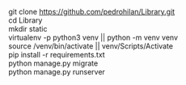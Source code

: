 git clone https://github.com/pedrohilan/Library.git </br>
cd Library </br>
mkdir static </br>
virtualenv -p python3 venv  ||  python -m venv venv </br>
source /venv/bin/activate  ||  venv/Scripts/Activate </br>
pip install -r requirements.txt </br>
python manage.py migrate </br>
python manage.py runserver </br>